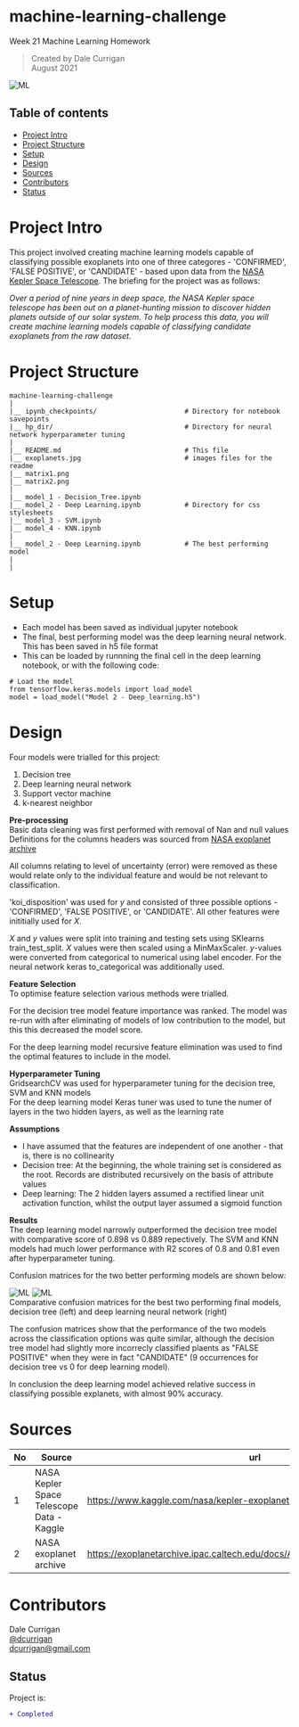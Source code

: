 # machine-learning-challenge
Week 21 Machine Learning Homework

> Created by Dale Currigan  
> August 2021  
  
  
![ML](/exoplanets.jpg)  

## Table of contents  
* [Project Intro](#Project-Intro)  
* [Project Structure](#Project-Structure)  
* [Setup](#Setup)  
* [Design](#Design) 
* [Sources](#Sources)  
* [Contributors](#Contributors)  
* [Status](#Status)  

# Project Intro
This project involved creating machine learning models capable of classifying possible exoplanets into one of three categores - 'CONFIRMED', 'FALSE POSITIVE', or 'CANDIDATE' - based upon data from the <a href="https://www.kaggle.com/nasa/kepler-exoplanet-search-results">NASA Kepler Space Telescope</a>. The briefing for the project was as follows: 
  
*Over a period of nine years in deep space, the NASA Kepler space telescope has been out on a planet-hunting mission to discover hidden planets outside of our solar system.
To help process this data, you will create machine learning models capable of classifying candidate exoplanets from the raw dataset.*  

  
# Project Structure  
```
machine-learning-challenge   
|  
|__ ipynb_checkpoints/                      # Directory for notebook savepoints
|__ hp_dir/                                 # Directory for neural network hyperparameter tuning  
|
|__ README.md                               # This file
|__ exoplanets.jpg                          # images files for the readme
|__ matrix1.png
|__ matrix2.png
|                           
|__ model_1 - Decision_Tree.ipynb 
|__ model_2 - Deep Learning.ipynb           # Directory for css stylesheets                             
|__ model_3 - SVM.ipynb                               
|__ model_4 - KNN.ipynb                                 
|                                 
|__ model_2 - Deep Learning.ipynb           # The best performing model
|                             
|   
``` 
  
# Setup 
  
* Each model has been saved as individual jupyter notebook 
* The final, best performing model was the deep learning neural network. This has been saved in h5 file format
* This can be loaded by runnning the final cell in the deep learning notebook, or with the following code:  

```
# Load the model
from tensorflow.keras.models import load_model
model = load_model("Model 2 - Deep_learning.h5")
```   
   

# Design  
Four models were trialled for this project:  
1. Decision tree  
2. Deep learning neural network  
3. Support vector machine  
4. k-nearest neighbor  
  
<strong>Pre-processing</strong>  
Basic data cleaning was first performed with removal of Nan and null values  
Definitions for the columns headers was sourced from <a href="https://exoplanetarchive.ipac.caltech.edu/docs/API_kepcandidate_columns.html">NASA exoplanet archive</a>  
  
All columns relating to level of uncertainty (error) were removed as these would relate only to the individual feature and would be not relevant to classification.  

'koi_disposition' was used for *y* and consisted of three possible options - 'CONFIRMED', 'FALSE POSITIVE', or 'CANDIDATE'. All other features were inititially used for *X*.
  
*X* and *y* values were split into training and testing sets using SKlearns train_test_split. *X* values were then scaled using a MinMaxScaler. *y*-values were converted from categorical to numerical using label encoder. For the neural network keras to_categorical was additionally used.  

<strong>Feature Selection</strong>  
To optimise feature selection various methods were trialled. 

For the decision tree model feature importance was ranked. The model was re-run with after eliminating of models of low contribution to the model, but this this decreased the model score.  

For the deep learning model recursive feature elimination was used to find the optimal features to include in the model. 
  
<strong>Hyperparameter Tuning</strong>  
GridsearchCV was used for hyperparameter tuning for the decision tree, SVM and KNN models  
For the deep learning model Keras tuner was used to tune the numer of layers in the two hidden layers, as well as the learning rate    
  
<strong>Assumptions</strong>  
* I have assumed that the features are independent of one another - that is, there is no collinearity 
* Decision tree: At the beginning, the whole training set is considered as the root. Records are distributed recursively on the basis of attribute values
* Deep learning: The 2 hidden layers assumed a rectified linear unit activation function, whilst the output layer assumed a sigmoid function

<strong>Results</Strong>  
The deep learning model narrowly outperformed the decision tree model with comparative score of 0.898 vs 0.889 repectively. The SVM and KNN models had much lower performance with R2 scores of 0.8 and 0.81 even after hyperparameter tuning. 

Confusion matrices for the two better performing models are shown below:

![ML](/matrix1.png)   ![ML](/matrix2.png)   
Comparative confusion matrices for the best two performing final models, decision tree (left) and deep learning neural network (right) 

The confusion matrices show that the performance of the two models across the classification options was quite similar, although the decision tree model had slightly more incorrecly classified plaents as "FALSE POSITIVE" when they were in fact "CANDIDATE" (9 occurrences for decision tree vs 0 for deep learning model). 

In conclusion the deep learning model achieved relative success in classifying possible explanets, with almost 90% accuracy.

  
  
# Sources
|No|Source|url|
|-|-|-|
|1|NASA Kepler Space Telescope Data - Kaggle        |https://www.kaggle.com/nasa/kepler-exoplanet-search-results|
|2|NASA exoplanet archive                           |https://exoplanetarchive.ipac.caltech.edu/docs/API_kepcandidate_columns.html|


  
# Contributors  
Dale Currigan  
[@dcurrigan](https://github.com/dcurrigan)  
<dcurrigan@gmail.com>


## Status
Project is: 
````diff 
+ Completed
````

